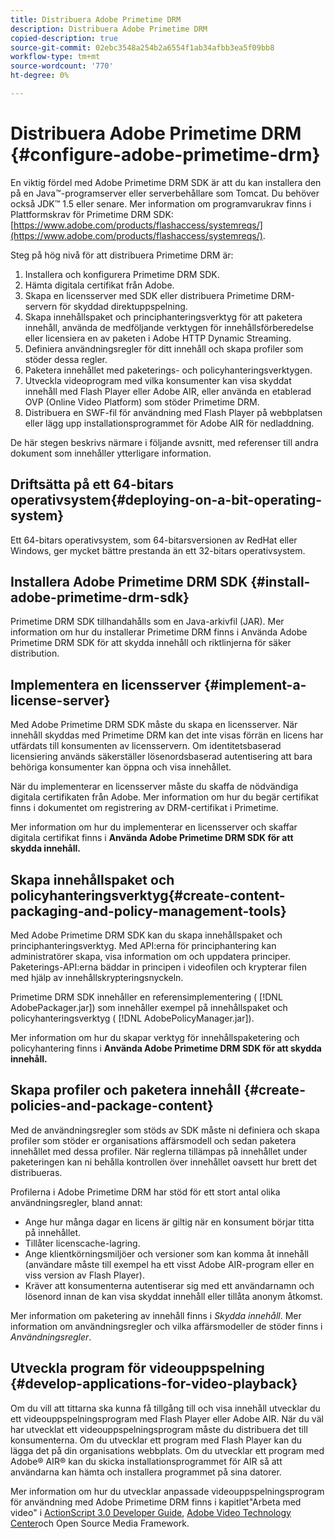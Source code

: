 ```yaml
---
title: Distribuera Adobe Primetime DRM
description: Distribuera Adobe Primetime DRM
copied-description: true
source-git-commit: 02ebc3548a254b2a6554f1ab34afbb3ea5f09bb8
workflow-type: tm+mt
source-wordcount: '770'
ht-degree: 0%

---
```


# Distribuera Adobe Primetime DRM {#configure-adobe-primetime-drm}

En viktig fördel med Adobe Primetime DRM SDK är att du kan installera den på en Java™-programserver eller serverbehållare som Tomcat. Du behöver också JDK™ 1.5 eller senare. Mer information om programvarukrav finns i Plattformskrav för Primetime DRM SDK: [https://www.adobe.com/products/flashaccess/systemreqs/](https://www.adobe.com/products/flashaccess/systemreqs/).

Steg på hög nivå för att distribuera Primetime DRM är:

1. Installera och konfigurera Primetime DRM SDK.
1. Hämta digitala certifikat från Adobe.
1. Skapa en licensserver med SDK eller distribuera Primetime DRM-servern för skyddad direktuppspelning.
1. Skapa innehållspaket och principhanteringsverktyg för att paketera innehåll, använda de medföljande verktygen för innehållsförberedelse eller licensiera en av paketen i Adobe HTTP Dynamic Streaming.
1. Definiera användningsregler för ditt innehåll och skapa profiler som stöder dessa regler.
1. Paketera innehållet med paketerings- och policyhanteringsverktygen.
1. Utveckla videoprogram med vilka konsumenter kan visa skyddat innehåll med Flash Player eller Adobe AIR, eller använda en etablerad OVP (Online Video Platform) som stöder Primetime DRM.
1. Distribuera en SWF-fil för användning med Flash Player på webbplatsen eller lägg upp installationsprogrammet för Adobe AIR för nedladdning.

De här stegen beskrivs närmare i följande avsnitt, med referenser till andra dokument som innehåller ytterligare information.

## Driftsätta på ett 64-bitars operativsystem{#deploying-on-a-bit-operating-system}

Ett 64-bitars operativsystem, som 64-bitarsversionen av RedHat eller Windows, ger mycket bättre prestanda än ett 32-bitars operativsystem.

## Installera Adobe Primetime DRM SDK {#install-adobe-primetime-drm-sdk}

Primetime DRM SDK tillhandahålls som en Java-arkivfil (JAR). Mer information om hur du installerar Primetime DRM finns i Använda Adobe Primetime DRM SDK för att skydda innehåll och riktlinjerna för säker distribution.

## Implementera en licensserver {#implement-a-license-server}

Med Adobe Primetime DRM SDK måste du skapa en licensserver. När innehåll skyddas med Primetime DRM kan det inte visas förrän en licens har utfärdats till konsumenten av licensservern. Om identitetsbaserad licensiering används säkerställer lösenordsbaserad autentisering att bara behöriga konsumenter kan öppna och visa innehållet.

När du implementerar en licensserver måste du skaffa de nödvändiga digitala certifikaten från Adobe. Mer information om hur du begär certifikat finns i dokumentet om registrering av DRM-certifikat i Primetime.

Mer information om hur du implementerar en licensserver och skaffar digitala certifikat finns i **Använda Adobe Primetime DRM SDK för att skydda innehåll.**

## Skapa innehållspaket och policyhanteringsverktyg{#create-content-packaging-and-policy-management-tools}

Med Adobe Primetime DRM SDK kan du skapa innehållspaket och principhanteringsverktyg. Med API:erna för principhantering kan administratörer skapa, visa information om och uppdatera principer. Paketerings-API:erna bäddar in principen i videofilen och krypterar filen med hjälp av innehållskrypteringsnyckeln.

Primetime DRM SDK innehåller en referensimplementering ( [!DNL AdobePackager.jar]) som innehåller exempel på innehållspaket och policyhanteringsverktyg ( [!DNL AdobePolicyManager.jar]).

Mer information om hur du skapar verktyg för innehållspaketering och policyhantering finns i **Använda Adobe Primetime DRM SDK för att skydda innehåll.**

## Skapa profiler och paketera innehåll {#create-policies-and-package-content}

Med de användningsregler som stöds av SDK måste ni definiera och skapa profiler som stöder er organisations affärsmodell och sedan paketera innehållet med dessa profiler. När reglerna tillämpas på innehållet under paketeringen kan ni behålla kontrollen över innehållet oavsett hur brett det distribueras.

Profilerna i Adobe Primetime DRM har stöd för ett stort antal olika användningsregler, bland annat:

* Ange hur många dagar en licens är giltig när en konsument börjar titta på innehållet.
* Tillåter licenscache-lagring.
* Ange klientkörningsmiljöer och versioner som kan komma åt innehåll (användare måste till exempel ha ett visst Adobe AIR-program eller en viss version av Flash Player).
* Kräver att konsumenterna autentiserar sig med ett användarnamn och lösenord innan de kan visa skyddat innehåll eller tillåta anonym åtkomst.

Mer information om paketering av innehåll finns i *Skydda innehåll*. Mer information om användningsregler och vilka affärsmodeller de stöder finns i *Användningsregler*.

## Utveckla program för videouppspelning {#develop-applications-for-video-playback}

Om du vill att tittarna ska kunna få tillgång till och visa innehåll utvecklar du ett videouppspelningsprogram med Flash Player eller Adobe AIR. När du väl har utvecklat ett videouppspelningsprogram måste du distribuera det till konsumenterna. Om du utvecklar ett program med Flash Player kan du lägga det på din organisations webbplats. Om du utvecklar ett program med Adobe® AIR® kan du skicka installationsprogrammet för AIR så att användarna kan hämta och installera programmet på sina datorer.

Mer information om hur du utvecklar anpassade videouppspelningsprogram för användning med Adobe Primetime DRM finns i kapitlet&quot;Arbeta med video&quot; i [ActionScript 3.0 Developer Guide](https://help.adobe.com/en_US/as3/dev/WS9936fa0d5984e93b3f4f38ec1272a447844-8000.html), [Adobe Video Technology Center](https://www.adobe.com/devnet/video/)och Open Source Media Framework.
